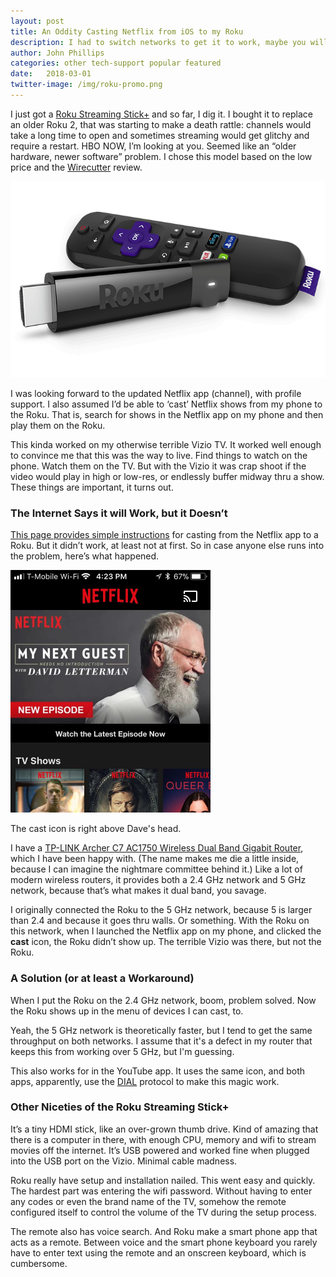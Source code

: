 ```yaml
---
layout: post
title: An Oddity Casting Netflix from iOS to my Roku
description: I had to switch networks to get it to work, maybe you will too.
author: John Phillips
categories: other tech-support popular featured
date:   2018-03-01
twitter-image: /img/roku-promo.png
---
```


I just got a [Roku Streaming Stick+][r] and so far, I dig it. I bought it to replace an older Roku 2, that was starting to make a death rattle: channels would take a long time to open and sometimes streaming would get glitchy and require a restart. HBO NOW, I’m looking at you. Seemed like an “older hardware, newer software” problem. I chose this model based on the low price and the [Wirecutter][w] review.

[r]: https://www.roku.com/products/streaming-stick-plus
[w]: https://thewirecutter.com/reviews/best-media-streamers/


<img src="/img/roku-promo.png" class="full-width no-border" alt="Roku streaming stick and remote">

I was looking forward to the updated Netflix app (channel), with profile support. I also assumed I’d be able to ‘cast’ Netflix shows from my phone to the Roku. That is, search for shows in the Netflix app on my phone and then play them on the Roku. 

This kinda worked on my otherwise terrible Vizio TV. It worked well enough to convince me that this was the way to live. Find things to watch on the phone. Watch them on the TV. But with the Vizio it was crap shoot if the video would play in high or low-res, or endlessly buffer midway thru a show. These things are important, it turns out.

### The Internet Says it will Work, but it Doesn’t

[This page provides simple instructions][t] for casting from the Netflix app to a Roku. But it didn’t work, at least not at first. So in case anyone else runs into the problem, here’s what happened.

[t]:https://www.tomsguide.com/us/cast-netflix-youtube-roku,review-3576.html

<img src="/img/netflix-cast-crop.jpg" width="320" class="retina center no-border" alt="Screen shot of the Netflix mobile app.">

<p class="caption">The cast icon is right above Dave's head.</p>

I have a [TP-LINK Archer C7 AC1750 Wireless Dual Band Gigabit Router][tp], which I have been happy with. (The name makes me die a little inside, because I can imagine the nightmare committee behind it.) Like a lot of modern wireless routers, it provides both a 2.4 GHz network and 5 GHz network, because that’s what makes it dual band, you savage. 

[tp]: https://www.tp-link.com/us/products/details/Archer-C7.html


I originally connected the Roku to the 5 GHz network, because 5 is larger than 2.4 and because it goes thru walls. Or something. With the Roku on this network, when I launched the Netflix app on my phone, and clicked the **cast** icon, the Roku didn’t show up. The terrible Vizio was there, but not the Roku.

### A Solution (or at least a Workaround)

When I put the Roku on the 2.4 GHz network, boom, problem solved. Now the Roku shows up in the menu of devices I can cast, to. 

Yeah, the 5 GHz network is theoretically faster, but I tend to get the same throughput on both networks. I assume that it's a defect in my router that keeps this from working over 5 GHz, but I'm guessing.

This also works for in the YouTube app. It uses the same icon, and both apps, apparently, use the [DIAL][d] protocol to make this magic work.

[d]: http://www.dial-multiscreen.org  

### Other Niceties of the Roku Streaming Stick+

It’s a tiny HDMI stick, like an over-grown thumb drive. Kind of amazing that there is a computer in there, with enough CPU, memory and wifi to stream movies off the internet. It’s USB powered and worked fine when plugged into the USB port on the Vizio. Minimal cable madness.

Roku really have setup and installation nailed. This went easy and quickly. The hardest part was entering the wifi password. Without having to enter any codes or even the brand name of the TV, somehow the remote configured itself to control the volume of the TV during the setup process. 

The remote also has voice search. And Roku make a smart phone app that acts as a remote. Between voice and the smart phone keyboard you rarely have to enter text using the remote and an onscreen keyboard, which is cumbersome.

